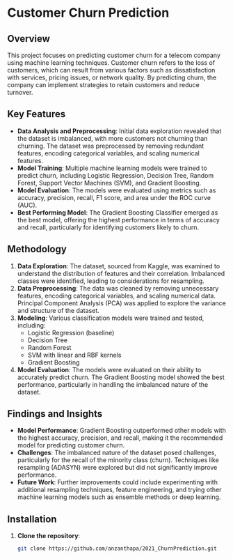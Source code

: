 # Customer Churn Prediction

## Overview

This project focuses on predicting customer churn for a telecom company using machine learning techniques. Customer churn refers to the loss of customers, which can result from various factors such as dissatisfaction with services, pricing issues, or network quality. By predicting churn, the company can implement strategies to retain customers and reduce turnover.

## Key Features

- **Data Analysis and Preprocessing**: Initial data exploration revealed that the dataset is imbalanced, with more customers not churning than churning. The dataset was preprocessed by removing redundant features, encoding categorical variables, and scaling numerical features.
- **Model Training**: Multiple machine learning models were trained to predict churn, including Logistic Regression, Decision Tree, Random Forest, Support Vector Machines (SVM), and Gradient Boosting. 
- **Model Evaluation**: The models were evaluated using metrics such as accuracy, precision, recall, F1 score, and area under the ROC curve (AUC).
- **Best Performing Model**: The Gradient Boosting Classifier emerged as the best model, offering the highest performance in terms of accuracy and recall, particularly for identifying customers likely to churn.

## Methodology

1. **Data Exploration**: The dataset, sourced from Kaggle, was examined to understand the distribution of features and their correlation. Imbalanced classes were identified, leading to considerations for resampling.
2. **Data Preprocessing**: The data was cleaned by removing unnecessary features, encoding categorical variables, and scaling numerical data. Principal Component Analysis (PCA) was applied to explore the variance and structure of the dataset.
3. **Modeling**: Various classification models were trained and tested, including:
   - Logistic Regression (baseline)
   - Decision Tree
   - Random Forest
   - SVM with linear and RBF kernels
   - Gradient Boosting
4. **Model Evaluation**: The models were evaluated on their ability to accurately predict churn. The Gradient Boosting model showed the best performance, particularly in handling the imbalanced nature of the dataset.

## Findings and Insights

- **Model Performance**: Gradient Boosting outperformed other models with the highest accuracy, precision, and recall, making it the recommended model for predicting customer churn.
- **Challenges**: The imbalanced nature of the dataset posed challenges, particularly for the recall of the minority class (churn). Techniques like resampling (ADASYN) were explored but did not significantly improve performance.
- **Future Work**: Further improvements could include experimenting with additional resampling techniques, feature engineering, and trying other machine learning models such as ensemble methods or deep learning.

## Installation

1. **Clone the repository**: 
   ```bash
   git clone https://github.com/anzanthapa/2021_ChurnPrediction.git

